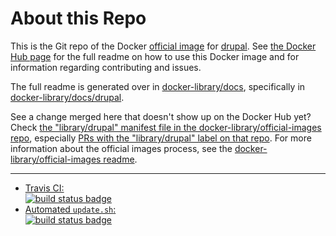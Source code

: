 # About this Repo

This is the Git repo of the Docker [official image](https://docs.docker.com/docker-hub/official_repos/) for [drupal](https://registry.hub.docker.com/_/drupal/). See [the Docker Hub page](https://registry.hub.docker.com/_/drupal/) for the full readme on how to use this Docker image and for information regarding contributing and issues.

The full readme is generated over in [docker-library/docs](https://github.com/docker-library/docs), specifically in [docker-library/docs/drupal](https://github.com/docker-library/docs/tree/master/drupal).

See a change merged here that doesn't show up on the Docker Hub yet? Check [the "library/drupal" manifest file in the docker-library/official-images repo](https://github.com/docker-library/official-images/blob/master/library/drupal), especially [PRs with the "library/drupal" label on that repo](https://github.com/docker-library/official-images/labels/library%2Fdrupal). For more information about the official images process, see the [docker-library/official-images readme](https://github.com/docker-library/official-images/blob/master/README.md).

---

-	[Travis CI:  
	![build status badge](https://img.shields.io/travis/docker-library/drupal/master.svg)](https://travis-ci.org/docker-library/drupal/branches)
-	[Automated `update.sh`:  
	![build status badge](https://doi-janky.infosiftr.net/job/update.sh/job/drupal/badge/icon)](https://doi-janky.infosiftr.net/job/update.sh/job/drupal)

<!-- THIS FILE IS GENERATED BY https://github.com/docker-library/docs/blob/master/generate-repo-stub-readme.sh -->
